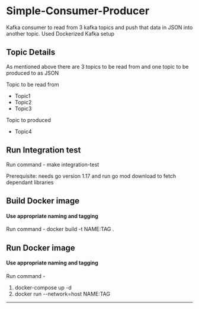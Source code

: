 # Simple-Consumer-Producer
Kafka consumer to read from 3 kafka topics and push that data in JSON into another topic. Used Dockerized Kafka setup

## Topic Details
As mentioned above there are 3 topics to be read from and one topic to be produced to as JSON

Topic to be read from
* Topic1
* Topic2
* Topic3

Topic to produced
* Topic4

## Run Integration test
Run command - make integration-test

Prerequisite: needs go version 1.17
and run go mod download to fetch dependant libraries

## Build Docker image
#### Use appropriate naming and tagging
Run command - docker build -t NAME:TAG .
  
## Run Docker image
#### Use appropriate naming and tagging
Run command - 
  1. docker-compose up -d 
  2. docker run --network=host NAME:TAG
  
  

*****

